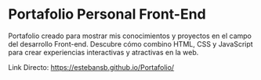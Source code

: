 # Portafolio Personal Front-End
Portafolio creado para mostrar mis conocimientos y proyectos en el campo del desarrollo Front-end. Descubre cómo combino HTML, CSS y JavaScript para crear experiencias interactivas y atractivas en la web.

Link Directo: https://estebansb.github.io/Portafolio/
